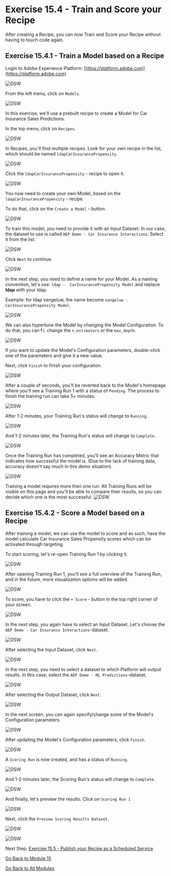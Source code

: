 # Exercise 15.4 - Train and Score your Recipe

After creating a Recipe, you can now Train and Score your Recipe without having to touch code again.

## Exercise 15.4.1 - Train a Model based on a Recipe

Login to Adobe Experience Platform: [https://platform.adobe.com](https://platform.adobe.com)

![DSW](./images/aeph.png)

From the left menu, click on ```Models```.

![DSW](./images/mlmodels.png)

In this exercise, we'll use a prebuilt recipe to create a Model for Car Insurance Sales Predictions.

In the top menu, click on ```Recipes```.

![DSW](./images/recipes.png)

In Recipes, you'll find multiple recipes. Look for your own recipe in the list, which should be named ```ldapCarInsurancePropensity```.

![DSW](./images/prrecipe.png)

Click the ```ldapCarInsurancePropensity``` - recipe to open it.

![DSW](./images/prrecipe1.png)

You now need to create your own Model, based on the ```ldapCarInsurancePropensity``` - recipe.

To do that, click on the ```Create a Model``` - button.

![DSW](./images/createmodel1.png)

To train this model, you need to provide it with an Input Dataset. In our case, the dataset to use is called ```AEP Demo - Car Insurance Interactions```. Select it from the list.

![DSW](./images/input.png)

Click ```Next``` to continue.

![DSW](./images/next.png)

In the next step, you need to define a name for your Model. As a naming convention, let's use: ```ldap -  CarInsurancePropensity Model``` and replace **ldap** with your ldap.

Example: for ldap vangeluw, the name become ```vangeluw - CarInsurancePropensity Model```.

![DSW](./images/modelname.png)

We can also hypertune the Model by changing the Model Configuration. To do that, you can f.i. change the ``n_estimators`` or the ``max_depth``.

![DSW](./images/modelcfg.png)

If you want to update the Model's Configuration parameters, double-click one of the parameters and give it a new value.

Next, click ```Finish``` to finish your configuration.

![DSW](./images/finish.png)

After a couple of seconds, you'll be reverted back to the Model's homepage where you'll see a Training Run 1 with a status of ```Pending```. The process to finish the training run can take 5+ minutes.

![DSW](./images/trainingrunp.png)

After 1-2 minutes, your Training Run's status will change to ```Running```.

![DSW](./images/trainingrunrunning.png)

And 1-2 minutes later, the Training Run's status will change to ```Complete```.

![DSW](./images/trainingrunsuccess.png)

Once the Training Run has completed, you'll see an Accuracy Metric that indicates how successful the model is. (Due to the lack of training data, accuracy doesn't say much in this demo situation).
  
![DSW](./images/acc.png)

Training a model requires more then one run. All Training Runs will be visible on this page and you'll be able to compare their results, so you can decide which one is the most successful.
![DSW](./images/multipleruns.png)

## Exercise 15.4.2 - Score a Model based on a Recipe

After training a model, we can use the model to score and as such, have the model calculate Car Insurance Sales Propensity scores which can be activated through targeting.

To start scoring, let's re-open Training Run 1 by clicking it.

![DSW](./images/trainingrunsuccess.png)

After opening Training Run 1, you'll see a full overview of the Training Run, and in the future, more visualization options will be added.

![DSW](./images/trr1.png)

To score, you have to click the ```+ Score``` - button in the top right corner of your screen.

![DSW](./images/score.png)

In the next step, you again have to select an Input Dataset. Let's choose the ```AEP Demo - Car Insurance Interactions```-dataset.

![DSW](./images/scoreinput.png)

After selecting the Input Dataset, click ```Next```.

![DSW](./images/next.png)

In the next step, you need to select a dataset to which Platform will output results. In this case, select the ```AEP Demo - ML Predictions```-dataset.

![DSW](./images/scoreoutput.png)

After selecting the Output Dataset, click ```Next```.

![DSW](./images/next.png)

In the next screen, you can again specify/change some of the Model's Configuration parameters.

![DSW](./images/scoreconfig.png)

After updating the Model's Configuration parameters, click ```Finish```.

![DSW](./images/finish.png)

A ```Scoring Run``` is now created, and has a status of ```Running```.

![DSW](./images/scoringrunp.png)

And 1-2 minutes later, the Scoring Run's status will change to ```Complete```.

![DSW](./images/scoringrunsuccess.png)

And finally, let's preview the results. Click on ```Scoring Run 1```

![DSW](./images/scoringrunsuccessdtl.png)

Next, click the ```Preview Scoring Results Dataset```.

![DSW](./images/preview.png)

![DSW](./images/previewresults.png)

Next Step: [Exercise 15.5 - Publish your Recipe as a Scheduled Service](./ex5.md)

[Go Back to Module 15](./README.md)

[Go Back to All Modules](../../README.md)
